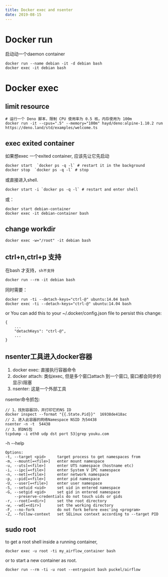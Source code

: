 ```yaml
---
title: Docker exec and nsenter
date: 2019-08-15
---
```

# Docker run
启动动一个daemon container

    docker run --name debian -it -d debian bash
    docker exec -it debian bash
# Docker exec 
## limit resource
    # 运行一个 Deno 脚本，限制 CPU 使用率为 0.5 核，内存使用为 100m
    docker run -it --cpus=".5" --memory="100m" hayd/deno:alpine-1.10.2 run https://deno.land/std/examples/welcome.ts

## exec exited container
如果想exec 一个exited container, 应该先让它先启动

    docker start  `docker ps -q -l` # restart it in the background
    docker stop  `docker ps -q -l` # stop

或直接进入shell.

    docker start -i `docker ps -q -l` # restart and enter shell

或：

    docker start debian-container
    docker exec -it debian-container bash

## change workdir
    docker exec -w="/root" -it debian bash

## ctrl+n,ctrl+p 支持
在bash 才支持，`sh不支持`

    docker run --rm -it debian bash

同时需要：

    docker run -ti --detach-keys="ctrl-@" ubuntu:14.04 bash
    docker exec -ti --detach-keys="ctrl-@" ubuntu:14.04 bash

or You can add this to your ~/.docker/config.json file to persist this change:

    {
        ...
        "detachKeys": "ctrl-@",
        ...
    }

## nsenter工具进入docker容器
1. docker exec: 直接执行容器命令
2. docker attach: 类似exec, 但是多个窗口attach 到一个窗口, 窗口都会同步的显示\阻塞
3. nsenter: 这是一个外部工具

nsenter命令抓包:

    // 1、找到容器ID，并打印它的NS ID
    docker inspect --format "{{.State.Pid}}"  16938de418ac
    // 2、进入此容器的网络Namespace NSID 为54438
    nsenter -n -t  54438
    // 3、抓DNS包
    tcpdump -i eth0 udp dst port 53|grep youku.com
 
-h --help

    Options:
    -t, --target <pid>     target process to get namespaces from
    -m, --mount[=<file>]   enter mount namespace
    -u, --uts[=<file>]     enter UTS namespace (hostname etc)
    -i, --ipc[=<file>]     enter System V IPC namespace
    -n, --net[=<file>]     enter network namespace
    -p, --pid[=<file>]     enter pid namespace
    -U, --user[=<file>]    enter user namespace
    -S, --setuid <uid>     set uid in entered namespace
    -G, --setgid <gid>     set gid in entered namespace
        --preserve-credentials do not touch uids or gids
    -r, --root[=<dir>]     set the root directory
    -w, --wd[=<dir>]       set the working directory
    -F, --no-fork          do not fork before exec'ing <program>
    -Z, --follow-context   set SELinux context according to --target PID

## sudo root
to get a root shell inside a running container, 

    docker exec -u root -ti my_airflow_container bash

or to start a new container as root.

    docker run --rm -ti -u root --entrypoint bash puckel/airflow 
